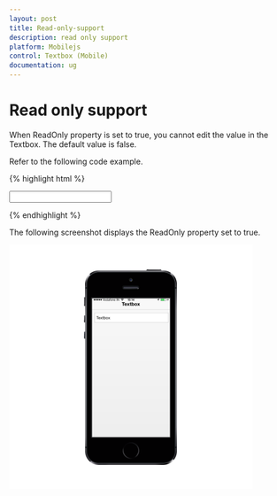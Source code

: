 ```yaml
---
layout: post
title: Read-only-support
description: read only support
platform: Mobilejs
control: Textbox (Mobile)
documentation: ug
---
```


# Read only support

When ReadOnly property is set to true, you cannot edit the value in the Textbox. The default value is false.

Refer to the following code example.

{% highlight html %}

<input id="textbox_sample" data-role="ejmtextbox" data-ej-watermarktext="Textbox" data-ej-value="Textbox" data-ej-readonly="true">    

{% endhighlight %}

The following screenshot displays the ReadOnly property set to true.

![D:/Final Doc/mockup/IMG_0529_iphone5s_spacegrey_portrait.png](Read-only-support_images/Read-only-support_img1.png)
